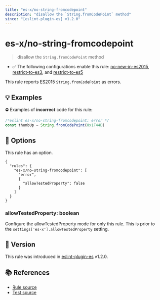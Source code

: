 ```yaml
---
title: "es-x/no-string-fromcodepoint"
description: "disallow the `String.fromCodePoint` method"
since: "[eslint-plugin-es] v1.2.0"
---
```


# es-x/no-string-fromcodepoint
> disallow the `String.fromCodePoint` method

- ✅ The following configurations enable this rule: [no-new-in-es2015], [restrict-to-es3], and [restrict-to-es5]

This rule reports ES2015 `String.fromCodePoint` as errors.

## 💡 Examples

⛔ Examples of **incorrect** code for this rule:

<eslint-playground type="bad">

```js
/*eslint es-x/no-string-fromcodepoint: error */
const thumbUp = String.fromCodePoint(0x1F44D)
```

</eslint-playground>

## 🔧 Options

This rule has an option.

```jsonc
{
  "rules": {
    "es-x/no-string-fromcodepoint": [
      "error",
      {
        "allowTestedProperty": false
      }
    ]
  }
}
```

### allowTestedProperty: boolean

Configure the allowTestedProperty mode for only this rule.
This is prior to the `settings['es-x'].allowTestedProperty` setting.

## 🚀 Version

This rule was introduced in [eslint-plugin-es] v1.2.0.

[eslint-plugin-es]: https://github.com/mysticatea/eslint-plugin-es

## 📚 References

- [Rule source](https://github.com/eslint-community/eslint-plugin-es-x/blob/master/lib/rules/no-string-fromcodepoint.js)
- [Test source](https://github.com/eslint-community/eslint-plugin-es-x/blob/master/tests/lib/rules/no-string-fromcodepoint.js)

[no-new-in-es2015]: ../configs/index.md#no-new-in-es2015
[restrict-to-es3]: ../configs/index.md#restrict-to-es3
[restrict-to-es5]: ../configs/index.md#restrict-to-es5

